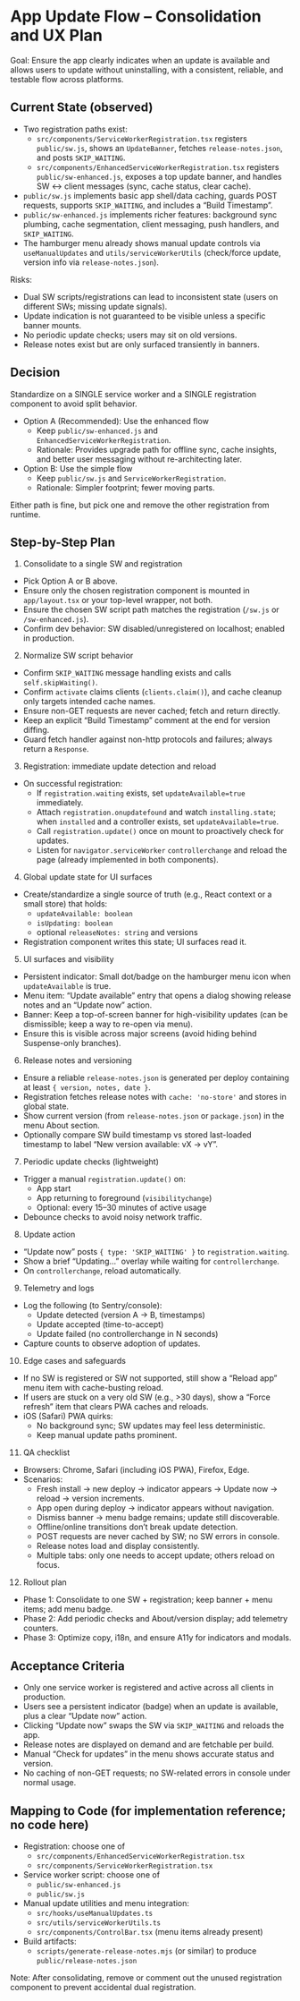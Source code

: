 # App Update Flow – Consolidation and UX Plan

Goal: Ensure the app clearly indicates when an update is available and allows users to update without uninstalling, with a consistent, reliable, and testable flow across platforms.

## Current State (observed)

- Two registration paths exist:
  - `src/components/ServiceWorkerRegistration.tsx` registers `public/sw.js`, shows an `UpdateBanner`, fetches `release-notes.json`, and posts `SKIP_WAITING`.
  - `src/components/EnhancedServiceWorkerRegistration.tsx` registers `public/sw-enhanced.js`, exposes a top update banner, and handles SW ↔ client messages (sync, cache status, clear cache).
- `public/sw.js` implements basic app shell/data caching, guards POST requests, supports `SKIP_WAITING`, and includes a “Build Timestamp”.
- `public/sw-enhanced.js` implements richer features: background sync plumbing, cache segmentation, client messaging, push handlers, and `SKIP_WAITING`.
- The hamburger menu already shows manual update controls via `useManualUpdates` and `utils/serviceWorkerUtils` (check/force update, version info via `release-notes.json`).

Risks:
- Dual SW scripts/registrations can lead to inconsistent state (users on different SWs; missing update signals).
- Update indication is not guaranteed to be visible unless a specific banner mounts.
- No periodic update checks; users may sit on old versions.
- Release notes exist but are only surfaced transiently in banners.

## Decision

Standardize on a SINGLE service worker and a SINGLE registration component to avoid split behavior.

- Option A (Recommended): Use the enhanced flow
  - Keep `public/sw-enhanced.js` and `EnhancedServiceWorkerRegistration`.
  - Rationale: Provides upgrade path for offline sync, cache insights, and better user messaging without re-architecting later.
- Option B: Use the simple flow
  - Keep `public/sw.js` and `ServiceWorkerRegistration`.
  - Rationale: Simpler footprint; fewer moving parts.

Either path is fine, but pick one and remove the other registration from runtime.

## Step-by-Step Plan

1) Consolidate to a single SW and registration
- Pick Option A or B above.
- Ensure only the chosen registration component is mounted in `app/layout.tsx` or your top-level wrapper, not both.
- Ensure the chosen SW script path matches the registration (`/sw.js` or `/sw-enhanced.js`).
- Confirm dev behavior: SW disabled/unregistered on localhost; enabled in production.

2) Normalize SW script behavior
- Confirm `SKIP_WAITING` message handling exists and calls `self.skipWaiting()`.
- Confirm `activate` claims clients (`clients.claim()`), and cache cleanup only targets intended cache names.
- Ensure non-GET requests are never cached; fetch and return directly.
- Keep an explicit “Build Timestamp” comment at the end for version diffing.
- Guard fetch handler against non-http protocols and failures; always return a `Response`.

3) Registration: immediate update detection and reload
- On successful registration:
  - If `registration.waiting` exists, set `updateAvailable=true` immediately.
  - Attach `registration.onupdatefound` and watch `installing.state`; when `installed` and a controller exists, set `updateAvailable=true`.
  - Call `registration.update()` once on mount to proactively check for updates.
  - Listen for `navigator.serviceWorker` `controllerchange` and reload the page (already implemented in both components).

4) Global update state for UI surfaces
- Create/standardize a single source of truth (e.g., React context or a small store) that holds:
  - `updateAvailable: boolean`
  - `isUpdating: boolean`
  - optional `releaseNotes: string` and versions
- Registration component writes this state; UI surfaces read it.

5) UI surfaces and visibility
- Persistent indicator: Small dot/badge on the hamburger menu icon when `updateAvailable` is true.
- Menu item: “Update available” entry that opens a dialog showing release notes and an “Update now” action.
- Banner: Keep a top-of-screen banner for high-visibility updates (can be dismissible; keep a way to re-open via menu).
- Ensure this is visible across major screens (avoid hiding behind Suspense-only branches).

6) Release notes and versioning
- Ensure a reliable `release-notes.json` is generated per deploy containing at least `{ version, notes, date }`.
- Registration fetches release notes with `cache: 'no-store'` and stores in global state.
- Show current version (from `release-notes.json` or `package.json`) in the menu About section.
- Optionally compare SW build timestamp vs stored last-loaded timestamp to label “New version available: vX → vY”.

7) Periodic update checks (lightweight)
- Trigger a manual `registration.update()` on:
  - App start
  - App returning to foreground (`visibilitychange`)
  - Optional: every 15–30 minutes of active usage
- Debounce checks to avoid noisy network traffic.

8) Update action
- “Update now” posts `{ type: 'SKIP_WAITING' }` to `registration.waiting`.
- Show a brief “Updating…” overlay while waiting for `controllerchange`.
- On `controllerchange`, reload automatically.

9) Telemetry and logs
- Log the following (to Sentry/console):
  - Update detected (version A → B, timestamps)
  - Update accepted (time-to-accept)
  - Update failed (no controllerchange in N seconds)
- Capture counts to observe adoption of updates.

10) Edge cases and safeguards
- If no SW is registered or SW not supported, still show a “Reload app” menu item with cache-busting reload.
- If users are stuck on a very old SW (e.g., >30 days), show a “Force refresh” item that clears PWA caches and reloads.
- iOS (Safari) PWA quirks:
  - No background sync; SW updates may feel less deterministic.
  - Keep manual update paths prominent.

11) QA checklist
- Browsers: Chrome, Safari (including iOS PWA), Firefox, Edge.
- Scenarios:
  - Fresh install → new deploy → indicator appears → Update now → reload → version increments.
  - App open during deploy → indicator appears without navigation.
  - Dismiss banner → menu badge remains; update still discoverable.
  - Offline/online transitions don’t break update detection.
  - POST requests are never cached by SW; no SW errors in console.
  - Release notes load and display consistently.
  - Multiple tabs: only one needs to accept update; others reload on focus.

12) Rollout plan
- Phase 1: Consolidate to one SW + registration; keep banner + menu items; add menu badge.
- Phase 2: Add periodic checks and About/version display; add telemetry counters.
- Phase 3: Optimize copy, i18n, and ensure A11y for indicators and modals.

## Acceptance Criteria

- Only one service worker is registered and active across all clients in production.
- Users see a persistent indicator (badge) when an update is available, plus a clear “Update now” action.
- Clicking “Update now” swaps the SW via `SKIP_WAITING` and reloads the app.
- Release notes are displayed on demand and are fetchable per build.
- Manual “Check for updates” in the menu shows accurate status and version.
- No caching of non-GET requests; no SW-related errors in console under normal usage.

## Mapping to Code (for implementation reference; no code here)

- Registration: choose one of
  - `src/components/EnhancedServiceWorkerRegistration.tsx`
  - `src/components/ServiceWorkerRegistration.tsx`
- Service worker script: choose one of
  - `public/sw-enhanced.js`
  - `public/sw.js`
- Manual update utilities and menu integration:
  - `src/hooks/useManualUpdates.ts`
  - `src/utils/serviceWorkerUtils.ts`
  - `src/components/ControlBar.tsx` (menu items already present)
- Build artifacts:
  - `scripts/generate-release-notes.mjs` (or similar) to produce `public/release-notes.json`

Note: After consolidating, remove or comment out the unused registration component to prevent accidental dual registration.



